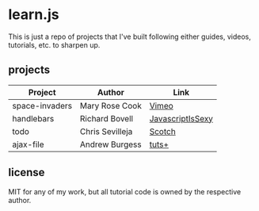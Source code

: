 # learn.js

This is just a repo of projects that I've built following either guides, videos, tutorials, etc. to sharpen up.

## projects

| Project         | Author          | Link                       |
| --------------- | --------------- | -------------------------- |
| space-invaders  | Mary Rose Cook  | [Vimeo](http://vimeo.com/105955605) |
| handlebars      | Richard Bovell  | [JavascriptIsSexy](http://javascriptissexy.com/handlebars-js-tutorial-learn-everything-about-handlebars-js-javascript-templating/) |
| todo            | Chris Sevilleja | [Scotch](http://scotch.io/tutorials/javascript/creating-a-single-page-todo-app-with-node-and-angular) |
| ajax-file       | Andrew Burgess  | [tuts+](http://code.tutsplus.com/tutorials/uploading-files-with-ajax--net-21077) |

## license

MIT for any of my work, but all tutorial code is owned by the respective author.
